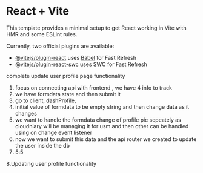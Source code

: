 # React + Vite

This template provides a minimal setup to get React working in Vite with HMR and some ESLint rules.

Currently, two official plugins are available:

- [@vitejs/plugin-react](https://github.com/vitejs/vite-plugin-react/blob/main/packages/plugin-react/README.md) uses [Babel](https://babeljs.io/) for Fast Refresh
- [@vitejs/plugin-react-swc](https://github.com/vitejs/vite-plugin-react-swc) uses [SWC](https://swc.rs/) for Fast Refresh


complete update user profile page functionality 
1. focus on connecting api with frontend , we have 4 info to track 
2. we have formdata state and then submit it
3. go to client, dashProfile, 
4. initial value of formdata to be empty string and then change data as it changes
5. we want to handle the formdata change of profile pic sepeately as  cloudniary will be managing it for usm and then other can be handled using on change event listener
6. now we want to submit this data and the api router we created to update the user inside the db
7. 5:5


8.Updating user profile functionality 